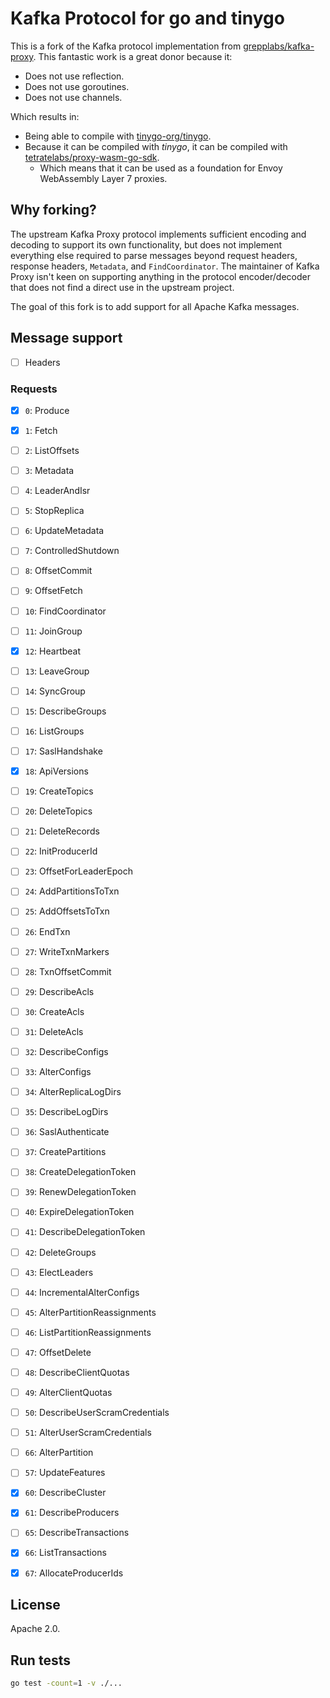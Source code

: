 # Kafka Protocol for go and tinygo

This is a fork of the Kafka protocol implementation from [grepplabs/kafka-proxy](https://github.com/grepplabs/kafka-proxy). This fantastic work is a great donor because it:

- Does not use reflection.
- Does not use goroutines.
- Does not use channels.

Which results in:

- Being able to compile with [tinygo-org/tinygo](https://github.com/tinygo-org/tinygo).
- Because it can be compiled with _tinygo_, it can be compiled with [tetratelabs/proxy-wasm-go-sdk](https://github.com/tetratelabs/proxy-wasm-go-sdk).
  - Which means that it can be used as a foundation for Envoy WebAssembly Layer 7 proxies.

## Why forking?

The upstream Kafka Proxy protocol implements sufficient encoding and decoding to support its own functionality, but does not implement everything else required to parse messages beyond request headers, response headers, `Metadata`, and `FindCoordinator`. The maintainer of Kafka Proxy isn't keen on supporting anything in the protocol encoder/decoder that does not find a direct use in the upstream project.

The goal of this fork is to add support for all Apache Kafka messages.

## Message support

- [ ] Headers

### Requests

- [x] `0`: Produce
- [x] `1`: Fetch
- [ ] `2`: ListOffsets
- [ ] `3`: Metadata
- [ ] `4`: LeaderAndIsr
- [ ] `5`: StopReplica
- [ ] `6`: UpdateMetadata
- [ ] `7`: ControlledShutdown
- [ ] `8`: OffsetCommit
- [ ] `9`: OffsetFetch
- [ ] `10`: FindCoordinator
- [ ] `11`: JoinGroup
- [x] `12`: Heartbeat
- [ ] `13`: LeaveGroup
- [ ] `14`: SyncGroup
- [ ] `15`: DescribeGroups
- [ ] `16`: ListGroups
- [ ] `17`: SaslHandshake
- [x] `18`: ApiVersions
- [ ] `19`: CreateTopics
- [ ] `20`: DeleteTopics
- [ ] `21`: DeleteRecords
- [ ] `22`: InitProducerId
- [ ] `23`: OffsetForLeaderEpoch
- [ ] `24`: AddPartitionsToTxn
- [ ] `25`: AddOffsetsToTxn
- [ ] `26`: EndTxn
- [ ] `27`: WriteTxnMarkers
- [ ] `28`: TxnOffsetCommit
- [ ] `29`: DescribeAcls

- [ ] `30`: CreateAcls
- [ ] `31`: DeleteAcls
- [ ] `32`: DescribeConfigs
- [ ] `33`: AlterConfigs
- [ ] `34`: AlterReplicaLogDirs
- [ ] `35`: DescribeLogDirs
- [ ] `36`: SaslAuthenticate
- [ ] `37`: CreatePartitions
- [ ] `38`: CreateDelegationToken
- [ ] `39`: RenewDelegationToken

- [ ] `40`: ExpireDelegationToken
- [ ] `41`: DescribeDelegationToken
- [ ] `42`: DeleteGroups
- [ ] `43`: ElectLeaders
- [ ] `44`: IncrementalAlterConfigs
- [ ] `45`: AlterPartitionReassignments
- [ ] `46`: ListPartitionReassignments
- [ ] `47`: OffsetDelete
- [ ] `48`: DescribeClientQuotas
- [ ] `49`: AlterClientQuotas

- [ ] `50`: DescribeUserScramCredentials
- [ ] `51`: AlterUserScramCredentials
- [ ] `66`: AlterPartition
- [ ] `57`: UpdateFeatures

- [x] `60`: DescribeCluster
- [x] `61`: DescribeProducers
- [ ] `65`: DescribeTransactions
- [x] `66`: ListTransactions
- [x] `67`: AllocateProducerIds

## License 

Apache 2.0.

## Run tests

```sh
go test -count=1 -v ./...
```

